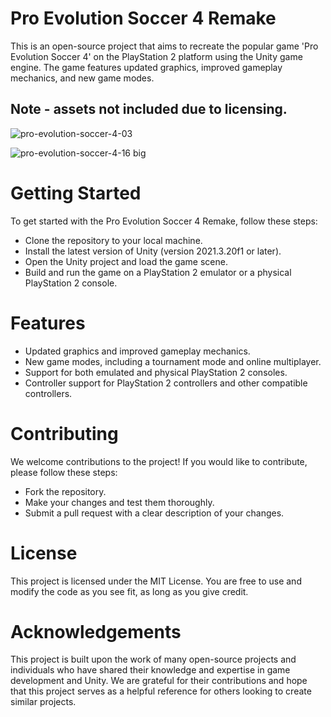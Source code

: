 # Pro Evolution Soccer 4 Remake 
This is an open-source project that aims to recreate the popular game 'Pro Evolution Soccer 4' on the PlayStation 2 platform using the Unity game engine. The game features updated graphics, improved gameplay mechanics, and new game modes.

## Note - assets not included due to licensing.

![pro-evolution-soccer-4-03](https://user-images.githubusercontent.com/8495748/227789190-176f583a-c2ae-4132-b526-06333d43f318.png)

![pro-evolution-soccer-4-16 big](https://user-images.githubusercontent.com/8495748/227789227-5d3d34d6-4959-4f21-9a76-e749e1a8405c.jpg)


# Getting Started
To get started with the Pro Evolution Soccer 4 Remake, follow these steps:

- Clone the repository to your local machine.
- Install the latest version of Unity (version 2021.3.20f1 or later).
- Open the Unity project and load the game scene.
- Build and run the game on a PlayStation 2 emulator or a physical PlayStation 2 console.

# Features
- Updated graphics and improved gameplay mechanics.
- New game modes, including a tournament mode and online multiplayer.
- Support for both emulated and physical PlayStation 2 consoles.
- Controller support for PlayStation 2 controllers and other compatible controllers.

# Contributing
We welcome contributions to the project! If you would like to contribute, please follow these steps:

- Fork the repository.
- Make your changes and test them thoroughly.
- Submit a pull request with a clear description of your changes.

# License
This project is licensed under the MIT License. You are free to use and modify the code as you see fit, as long as you give credit.

# Acknowledgements
This project is built upon the work of many open-source projects and individuals who have shared their knowledge and expertise in game development and Unity. We are grateful for their contributions and hope that this project serves as a helpful reference for others looking to create similar projects.
